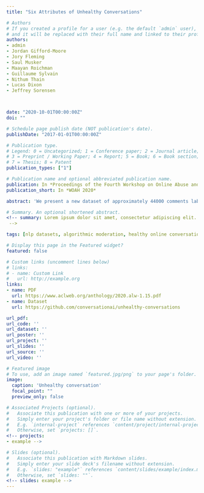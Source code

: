 ```yaml
---
title: "Six Attributes of Unhealthy Conversations"

# Authors
# If you created a profile for a user (e.g. the default `admin` user), write the username (folder name) here
# and it will be replaced with their full name and linked to their profile.
authors:
- admin
- Jordan Gifford-Moore
- Jory Fleming
- Saul Musker
- Maayan Roichman
- Guillaume Sylvain
- Nithum Thain
- Lucas Dixon
- Jeffrey Sorensen



date: "2020-10-01T00:00:00Z"
doi: ""

# Schedule page publish date (NOT publication's date).
publishDate: "2017-01-01T00:00:00Z"

# Publication type.
# Legend: 0 = Uncategorized; 1 = Conference paper; 2 = Journal article;
# 3 = Preprint / Working Paper; 4 = Report; 5 = Book; 6 = Book section;
# 7 = Thesis; 8 = Patent
publication_types: ["1"]

# Publication name and optional abbreviated publication name.
publication: In *Proceedings of the Fourth Workshop on Online Abuse and Harms 2020*
publication_short: In *WOAH 2020*

abstract: 'We present a new dataset of approximately 44000 comments labeled by crowdworkers. Each comment is labelled as either ‘healthy’ or ‘unhealthy’, in addition to binary labels for the presence of six potentially ‘unhealthy’ sub-attributes: (1) hostile; (2) antagonistic, insulting, provocative or trolling; (3) dismissive; (4) condescending or patronising; (5) sarcastic; and/or (6) an unfair generalisation. Each label also has an associated confidence score. We argue that there is a need for datasets which enable research based on a broad notion of ‘unhealthy online conversation’. We build this typology to encompass a substantial proportion of the individual comments which contribute to unhealthy online conversation. For some of these attributes, this is the first publicly available dataset of this scale. We explore the quality of the dataset, present some summary statistics and initial models to illustrate the utility of this data, and highlight limitations and directions for further research.'

# Summary. An optional shortened abstract.
<!-- summary: Lorem ipsum dolor sit amet, consectetur adipiscing elit. Duis posuere tellus ac convallis placerat. Proin tincidunt magna sed ex sollicitudin condimentum.
 -->

tags: [nlp datasets, algorithmic moderation, healthy online conversation]

# Display this page in the Featured widget?
featured: false

# Custom links (uncomment lines below)
# links:
# - name: Custom Link
#   url: http://example.org
links:
- name: PDF
  url: https://www.aclweb.org/anthology/2020.alw-1.15.pdf
- name: Dataset
  url: https://github.com/conversationai/unhealthy-conversations

url_pdf:
url_code: ''
url_dataset: ''
url_poster: ''
url_project: ''
url_slides: ''
url_source: ''
url_video: ''

# Featured image
# To use, add an image named `featured.jpg/png` to your page's folder.
image:
  caption: 'Unhealthy conversation'
  focal_point: ""
  preview_only: false

# Associated Projects (optional).
#   Associate this publication with one or more of your projects.
#   Simply enter your project's folder or file name without extension.
#   E.g. `internal-project` references `content/project/internal-project/index.md`.
#   Otherwise, set `projects: []`.
<!-- projects:
- example -->

# Slides (optional).
#   Associate this publication with Markdown slides.
#   Simply enter your slide deck's filename without extension.
#   E.g. `slides: "example"` references `content/slides/example/index.md`.
#   Otherwise, set `slides: ""`.
<!-- slides: example -->
---
```


<!-- {{% callout note %}}
Click the *Cite* button above to demo the feature to enable visitors to import publication metadata into their reference management software.
{{% /callout %}}

{{% callout note %}}
Create your slides in Markdown - click the *Slides* button to check out the example.
{{% /callout %}}

Supplementary notes can be added here, including [code, math, and images](https://wowchemy.com/docs/writing-markdown-latex/). -->
